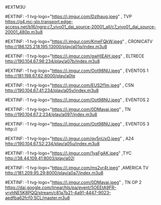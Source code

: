 #EXTM3U



#EXTINF: -1 tvg-logo="https://i.imgur.com/Dzlhaug.jpeg" , TVP
https://g4.mc-slo.transport.edge-access.net/b16/ngrp:c7_vivo01_dai_source-20001_all/c7_vivo01_dai_source-20001_480p.m3u8

#EXTINF: -1 tvg-logo="https://i.imgur.com/KmeFQkW.jpeg" , CRONICATV
http://186.125.218.195:13000/play/a01q/index.m3u8

#EXTINF: -1 tvg-logo="https://i.imgur.com/gwHIEAH.jpeg" , ELTRECE
http://190.104.67.98:234/play/a07b/index.m3u8

#EXTINF: -1 tvg-logo="https://i.imgur.com/Oot98NU.jpeg" , EVENTOS 1
http://181.198.67.62:8000/play/a0te

#EXTINF: -1 tvg-logo="https://i.imgur.com/EUS2f1m.jpeg" , C5N
http://190.104.67.41:234/play/a05v/index.m3u8

#EXTINF: -1 tvg-logo="https://i.imgur.com/Oot98NU.jpeg" , EVENTOS 2

#EXTINF: -1 tvg-logo="https://i.imgur.com/0DMavai.jpeg" , TN
http://190.104.67.2:234/play/a097/index.m3u8

#EXTINF: -1 tvg-logo="https://i.imgur.com/Oot98NU.jpeg" , EVENTOS 3
http://

#EXTINF: -1 tvg-logo="https://i.imgur.com/qy5nUxO.jpeg" , A24
http://190.104.67.52:234/play/a05u/index.m3u8

#EXTINF: -1 tvg-logo="https://i.imgur.com/1yaFgAK.jpeg" ,TYC
http://38.44.109.41:8003/play/a02l

#EXTINF: -1 tvg-logo="https://i.imgur.com/ms2vr4t.jpeg" ,AMERICA TV
http://181.209.95.29:8000/play/a0a7/index.m3u8

#EXTINF: -1 tvg-logo="https://i.imgur.com/0DMavai.jpeg" , TN OP 2
https://dai.google.com/linear/hls/pa/event/5OEEtA9FR-yrvhNE5K8PQQ/stream/c81a7b21-4a91-4447-9023-aedfba62fcf0:SCL/master.m3u8

